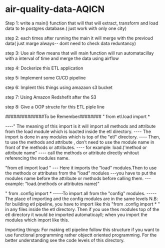 # air-quality-data-AQICN
Step 1: write a main() function that will  that will extract, transform and load data to te postgres database.( just work with only one city)

step 2: each times after running the main it will merge with the previoud data( just marge always-- dont need to check data reduntancy)

step 3: Use air flow means that will main function will run automatacillay with a interval of time and merge the data using airflow

step 4: Dockerize this ETL application

step 5: Implement some CI/CD pipeline

step 6: Implent this things using amazaon s3 bucket

step 7: Using Amazon Redshefit after the S3

step 8: Give a OOP structe for this ETL piple line



##############To be Remember########
" from etl.load import * 

----" The meaning of this import is it will import all methods and attribute from the load module which is loacted inside 
      the etl directory.
---- The import is done in any modules which is top of the "etl" directory.
---- Then, to use the methods and attribute , don't need to use the module name in front of the methods or attributes.
---- for  example: load.('method or attribute name"
---- call the methods or attribute directly whitout referencing the modules name. 


"from etl import load "
--- Here it imports the "load" modules.Then to use the methods or attributes from the "load" modules 
---you have to put the modules name before the attribute or methods before calling them.
--- example: "load.(methods or attributes name)"

" from .config import *
-----To import all from the "config" modules.
-----The place of importing and the config modules  are in the same levels
 N.B: for building etl pipeline, you have to import  like this "from .config import * " in any files inside the etl directory.
Then if you use thes modules top of the etl directory it would be imported automaticayll; when you import the modules which import like this.


Importing things: For making etl pipeline follow this  structure if you want to use functional programming rather objectt oriented programming.
For the better understanding  see the code levels of this directory.
